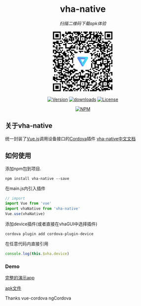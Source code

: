 <h1 align="center">vha-native</h1>
<p align="center">
  <em>扫描二维码下载apk体验</em>
</p>
<p align="center"><img align="center" width="200" src="https://raw.githubusercontent.com/neoStudioGroup/vha-native/master/README/qr.png"/></p>
<p align="center">
  <a href="https://www.npmjs.com/package/vha-native"><img src="https://badgen.net/npm/v/vha-native" alt="Version"></a>
  <a href="https://codeload.github.com/neoStudioGroup/vha-native/zip/master"><img src="https://badgen.net/npm/dt/vha-native" alt="downloads"></a>
  <a href="https://github.com/neoStudioGroup/vha-native/blob/master/LICENSE"><img src="https://badgen.net/npm/license/vha-native" alt="License"></a>
</p>

<div align="center">

[![NPM](https://nodei.co/npm/vha-native.png?downloads=true&downloadRank=true&stars=true)](https://nodei.co/npm/vha-native/)

</div>

## 关于vha-native

统一封装了[Vue.js](https://vuejs.org/)调用设备接口的[Cordova](https://cordova.apache.org/)插件  [vha-native中文文档](https://neostudiogroup.github.io/vha-native)

## 如何使用

添加npm包到项目.

```shell
npm install vha-native --save
```

在main.js内引入插件

```javascript
// import
import Vue from 'vue'
import vhaNative from 'vha-native'
Vue.use(vhaNative)
```

添加device插件(或者直接在vhaGUI中选择插件)

```shell
cordova plugin add cordova-plugin-device
```

在任意代码内直接引用

```javascript
console.log(this.$vha.device)
```

### Demo

[完整的演示app](https://github.com/neoStudioGroup/vha-appDemo)

[apk文件](https://github.com/neoStudioGroup/vha-appDemo/releases/download/0.0.2/vha-appDemo.apk)


Thanks vue-cordova ngCordova
